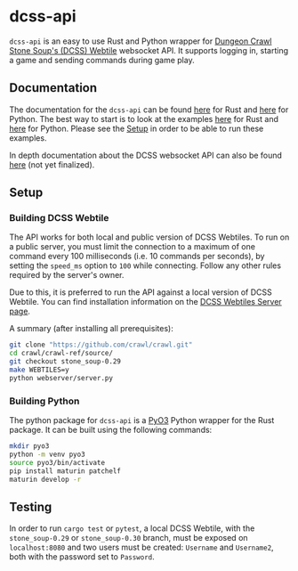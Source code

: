 # dcss-api

`dcss-api` is an easy to use Rust and Python wrapper for [Dungeon Crawl Stone Soup's (DCSS) Webtile](https://crawl.develz.org/) websocket API. It supports logging in, starting a game and sending commands during game play.

## Documentation

The documentation for the `dcss-api` can be found [here](https://docs.rs/dcss-api/0.1.0/dcss_api/) for Rust and [here]() for Python. The best way to start is to look at the examples [here](https://github.com/EricFecteau/dcss-api/tree/main/examples) for Rust and [here](https://github.com/EricFecteau/dcss-api/tree/main/python) for Python. Please see the [Setup](#setup) in order to be able to run these examples.

In depth documentation about the DCSS websocket API can also be found [here](https://github.com/EricFecteau/dcss-api/blob/main/docs/0.%20index.md) (not yet finalized).

## Setup

### Building DCSS Webtile

The API works for both local and public version of DCSS Webtiles. To run on a public server, you must limit the connection to a maximum of one command every 100 milliseconds (i.e. 10 commands per seconds), by setting the `speed_ms` option to `100` while connecting. Follow any other rules required by the server's owner. 

Due to this, it is preferred to run the API against a local version of DCSS Webtile. You can find installation information on the [DCSS Webtiles Server page](https://github.com/crawl/crawl/tree/master/crawl-ref/source/webserver).

A summary (after installing all prerequisites):

```bash
git clone "https://github.com/crawl/crawl.git"
cd crawl/crawl-ref/source/
git checkout stone_soup-0.29
make WEBTILES=y
python webserver/server.py
```

### Building Python

The python package for `dcss-api` is a [PyO3](https://github.com/PyO3/pyo3) Python wrapper for the Rust package. It can be built using the following commands:

```bash
mkdir pyo3
python -m venv pyo3
source pyo3/bin/activate
pip install maturin patchelf
maturin develop -r
```

## Testing

In order to run `cargo test` or `pytest`, a local DCSS Webtile, with the `stone_soup-0.29` or `stone_soup-0.30` branch, must be exposed on `localhost:8080` and two users must be created: `Username` and `Username2`, both with the password set to `Password`.
